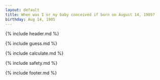```yaml
---
layout: default
title: When was I or my baby conceived if born on August 14, 1905?
birthday: Aug 14, 1905
---
```


{% include header.md %}

{% include guess.md %}

{% include calculate.md %}

{% include safety.md %}

{% include footer.md %}



